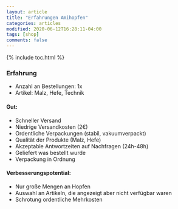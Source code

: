 ```yaml
---
layout: article
title: "Erfahrungen Amihopfen"
categories: articles
modified: 2020-06-12T16:28:11-04:00
tags: [shop]
comments: false
---
```


{% include toc.html %}

### Erfahrung

* Anzahl an Bestellungen: 1x
* Artikel: Malz, Hefe, Technik

#### Gut:
* Schneller Versand
* Niedrige Versandkosten (2€)
* Ordentliche Verpackungen (stabil, vakuumverpackt)
* Qualität der Produkte (Malz, Hefe)
* Akzeptable Antwortzeiten auf Nachfragen (24h-48h)
* Geliefert was bestellt wurde
* Verpackung in Ordnung

#### Verbesserungspotential:
* Nur große Mengen an Hopfen
* Auswahl an Artikeln, die angezeigt aber nicht verfügbar waren
* Schrotung ordentliche Mehrkosten
